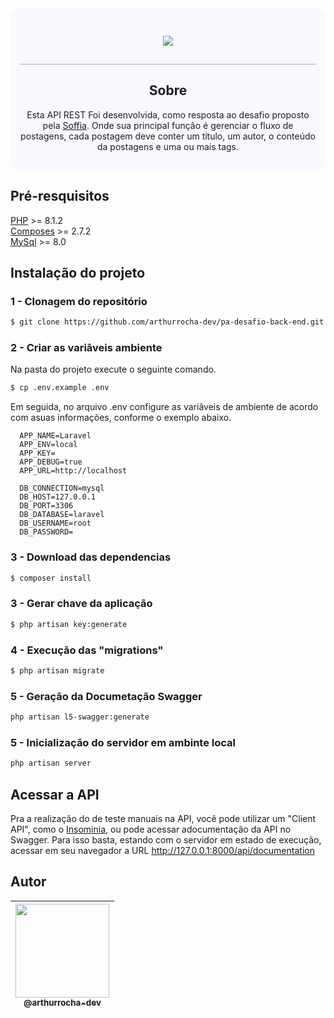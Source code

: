 
<div style="background-color: #F8F8FF; color: rgb(28 31 36); padding: 15px; border-radius: 15px;">
  <div style="padding: 15px; text-align: center; border-bottom: 1px solid #A9A9A9">
    <p>
      <a href="https://www.soffia.co/" alt="Logo da empresa Soffia" target="_blank">
        <img src="https://www.soffia.co/assets/logo.svg">
      </a>
    </p>
  </div>

  <section style= "text-align: center;">
    <h2>Sobre</h2>
    <p>Esta API REST Foi desenvolvida, como resposta ao desafio proposto pela <a href="https://www.soffia.co/">Soffia</a>. Onde sua principal função é gerenciar o fluxo de postagens, cada postagem deve conter um título, um autor, o conteúdo da postagens e uma ou mais tags.</p>
    </ul>
  </section>
</div>


## Pré-resquisitos
[PHP](https://www.php.net/docs.php) >= 8.1.2<br>
[Composes](https://getcomposer.org/) >= 2.7.2<br>
[MySql](https://www.mysql.com/) >= 8.0<br>

## Instalação do projeto

### **1** - Clonagem do repositório

```bash
$ git clone https://github.com/arthurrocha-dev/pa-desafio-back-end.git
```

### **2** - Criar as variâveis ambiente
Na pasta do projeto execute o seguinte comando.

```bash
$ cp .env.example .env
```

Em seguida, no arquivo .env configure as variâveis de ambiente de acordo com asuas informações, conforme o exemplo abaixo.

```env
  APP_NAME=Laravel
  APP_ENV=local
  APP_KEY=
  APP_DEBUG=true
  APP_URL=http://localhost

  DB_CONNECTION=mysql
  DB_HOST=127.0.0.1
  DB_PORT=3306
  DB_DATABASE=laravel
  DB_USERNAME=root
  DB_PASSWORD=
```
### **3** - Download das dependencias

```bash
$ composer install
```

### **3** - Gerar chave da aplicação

```bash
$ php artisan key:generate
```

### **4** - Execução das "migrations"

```bash
$ php artisan migrate
```
### **5** - Geração da Documetação Swagger
```bash
php artisan l5-swagger:generate 
```

### **5** - Inicialização do servidor em ambinte local
```bash
php artisan server 
```

## Acessar a API

Pra a realização do de teste manuais na API, você pode utilizar um "Client API", como o [Insominia](https://insomnia.rest/download), ou pode acessar adocumentação da API no Swagger. Para isso basta, estando com o servidor em estado de execução, acessar em seu navegador a URL http://127.0.0.1:8000/api/documentation

## Autor

| [<img src="https://avatars.githubusercontent.com/u/94405748?s=400&u=e322404a295ecdf9311fec369f6b97964a6c7527&v=4" width="150"><br><sub>@arthurrocha-dev</sub>](https://github.com/arthurrocha-dev) |
| :---: |